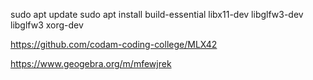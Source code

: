 

sudo apt update
sudo apt install build-essential libx11-dev libglfw3-dev libglfw3 xorg-dev

https://github.com/codam-coding-college/MLX42


https://www.geogebra.org/m/mfewjrek
